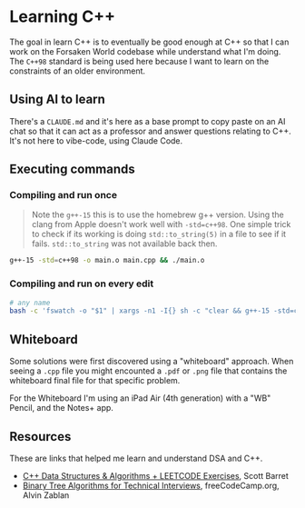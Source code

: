 # Learning C++

The goal in learn C++ is to eventually be good enough at C++ so that I can work on the Forsaken World codebase while understand what I'm doing. The `C++98` standard is being used here because I want to learn on the constraints of an older environment.

## Using AI to learn

There's a `CLAUDE.md` and it's here as a base prompt to copy paste on an AI chat so that it can act as a professor and answer questions relating to C++. It's not here to vibe-code, using Claude Code.

## Executing commands

### Compiling and run once

> Note the `g++-15` this is to use the homebrew g++ version. Using the clang from Apple doesn't work well with `-std=c++98`. One simple trick to check if its working is doing `std::to_string(5)` in a file to see if it fails. `std::to_string` was not available back then.

```sh
g++-15 -std=c++98 -o main.o main.cpp && ./main.o
```

### Compiling and run on every edit

```sh
# any name
bash -c 'fswatch -o "$1" | xargs -n1 -I{} sh -c "clear && g++-15 -std=c++98 -o main.o \"$1\" && ./main.o"' _ binary-tree.cpp
```

## Whiteboard

Some solutions were first discovered using a "whiteboard" approach. When seeing a `.cpp` file you might encounted a `.pdf` or `.png` file that contains the whiteboard final file for that specific problem.

For the Whiteboard I'm using an iPad Air (4th generation) with a "WB" Pencil, and the Notes+ app.

## Resources

These are links that helped me learn and understand DSA and C++.

- [C++ Data Structures & Algorithms + LEETCODE Exercises](https://www.udemy.com/course/data-structures-algorithms-cpp), Scott Barret
- [Binary Tree Algorithms for Technical Interviews](https://www.youtube.com/watch?v=fAAZixBzIAI), freeCodeCamp.org, Alvin Zablan
